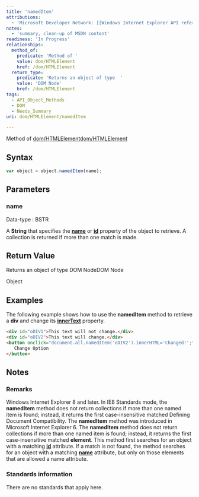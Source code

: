 ```yaml
---
title: 'namedItem'
attributions:
  - 'Microsoft Developer Network: [[Windows Internet Explorer API reference](http://msdn.microsoft.com/en-us/library/ie/hh828809%28v=vs.85%29.aspx) Article]'
notes:
  - 'summary, clean-up of MSDN content'
readiness: 'In Progress'
relationships:
  method_of:
    predicate: 'Method of '
    value: dom/HTMLElement
    href: /dom/HTMLElement
  return_type:
    predicate: 'Returns an object of type  '
    value: 'DOM Node'
    href: /dom/HTMLElement
tags:
  - API_Object_Methods
  - DOM
  - Needs_Summary
uri: dom/HTMLElement/namedItem

---
```

Method of [dom/HTMLElement](/dom/HTMLElement)[dom/HTMLElement](/dom/HTMLElement)

## Syntax

``` js
var object = object.namedItem(name);
```

## Parameters

### name

 Data-type
:   BSTR

 A **String** that specifies the [**name**](/html/attributes/name) or [**id**](/html/attributes/id) property of the object to retrieve. A collection is returned if more than one match is made.

## Return Value

Returns an object of type DOM NodeDOM Node

Object

## Examples

The following example shows how to use the **namedItem** method to retrieve a **div** and change its [**innerText**](/dom/HTMLElement/innerText) property.

``` html
<div id="oDIV1">This text will not change.</div>
<div id="oDIV2">This text will change.</div>
<button onclick="document.all.namedItem('oDIV2').innerHTML='Changed!';">
   Change Option
</button>
```

## Notes

### Remarks

Windows Internet Explorer 8 and later. In IE8 Standards mode, the **namedItem** method does not return collections if more than one named item is found; instead, it returns the first case-insensitive matched Defining Document Compatibility. The **namedItem** method was introduced in Microsoft Internet Explorer 6. The **namedItem** method does not return collections if more than one named item is found; instead, it returns the first case-insensitive matched **element**. This method first searches for an object with a matching [**id**](/html/attributes/id) attribute. If a match is not found, the method searches for an object with a matching [**name**](/html/attributes/name) attribute, but only on those elements that are allowed a name attribute.

### Standards information

There are no standards that apply here.
